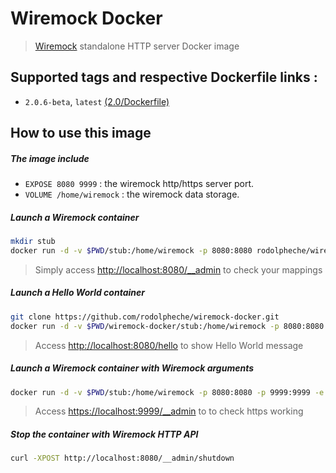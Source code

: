 # Wiremock Docker

> [Wiremock](http://wiremock.org) standalone HTTP server Docker image

## Supported tags and respective Dockerfile links :

- `2.0.6-beta`, `latest` [(2.0/Dockerfile)](https://github.com/rodolpheche/wiremock-docker/blob/2.0.6-beta/Dockerfile)

## How to use this image

##### The image include 

- `EXPOSE 8080 9999` : the wiremock http/https server port.
- `VOLUME /home/wiremock` : the wiremock data storage.

##### Launch a Wiremock container

```sh
mkdir stub
docker run -d -v $PWD/stub:/home/wiremock -p 8080:8080 rodolpheche/wiremock
```

> Simply access [http://localhost:8080/__admin](http://localhost:8080/__admin) to check your mappings

##### Launch a Hello World container

```sh
git clone https://github.com/rodolpheche/wiremock-docker.git
docker run -d -v $PWD/wiremock-docker/stub:/home/wiremock -p 8080:8080 rodolpheche/wiremock
```

> Access [http://localhost:8080/hello](http://localhost:8080/hello) to show Hello World message

##### Launch a Wiremock container with Wiremock arguments

```sh
docker run -d -v $PWD/stub:/home/wiremock -p 8080:8080 -p 9999:9999 -e WIREMOCK_ARGS="--verbose --https-port 9999" rodolpheche/wiremock
```

> Access [https://localhost:9999/__admin](https://localhost:9999/__admin) to to check https working

##### Stop the container with Wiremock HTTP API

```sh
curl -XPOST http://localhost:8080/__admin/shutdown
```

